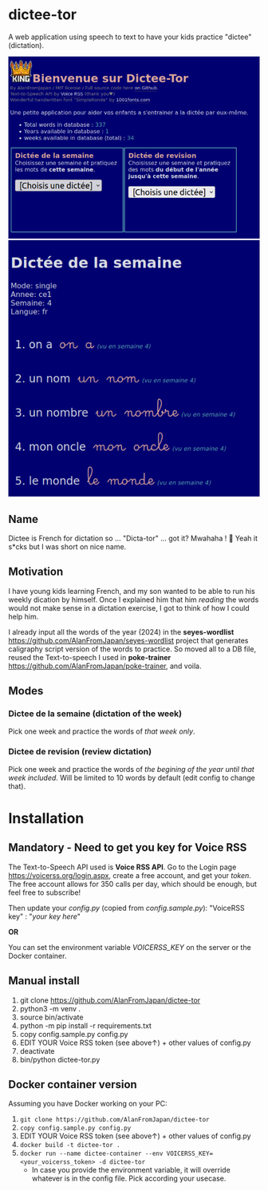 # dictee-tor
A web application using speech to text to have your kids practice "dictee" (dictation).

![Homepage](/images/home.png?raw=true) ![Results](/images/result.png?raw=true)

## Name 
Dictee is French for dictation so ... "Dicta-tor" ... got it? Mwahaha ! 🤣 Yeah it s*cks but I was short on nice name.

## Motivation
I have young kids learning French, and my son wanted to be able to run his weekly dication by himself. Once I explained him that him *reading* the words would not make sense in a dictation exercise, I got to think of how I could help him. 

I already input all the words of the year (2024) in the **seyes-wordlist** https://github.com/AlanFromJapan/seyes-wordlist project that generates caligraphy script version of the words to practice. So moved all to a DB file, reused the Text-to-speech I used in **poke-trainer** https://github.com/AlanFromJapan/poke-trainer, and voila.

## Modes
### Dictee de la semaine (dictation of the week)
Pick one week and practice the words of *that week only*.

### Dictee de revision (review dictation)
Pick one week and practice the words of *the begining of the year until that week included*. Will be limited to 10 words by default (edit config to change that).

# Installation
## Mandatory - Need to get you key for Voice RSS
The Text-to-Speech API used is **Voice RSS API**. Go to the Login page https://voicerss.org/login.aspx, create a free account, and get your *token*. The free account allows for 350 calls per day, which should be enough, but feel free to subscribe!

Then update your *config.py* (copied from *config.sample.py*): "VoiceRSS key" : "*your key here*"

**OR**

You can set the environment variable *VOICERSS_KEY* on the server or the Docker container.

## Manual install
1. git clone https://github.com/AlanFromJapan/dictee-tor
1. python3 -m venv .
1. source bin/activate
1. python -m pip install -r requirements.txt
1. copy config.sample.py config.py
1. EDIT YOUR Voice RSS token (see above↑) + other values of config.py
1. deactivate
1. bin/python dictee-tor.py

## Docker container version
Assuming you have Docker working on your PC:
1. `git clone https://github.com/AlanFromJapan/dictee-tor`
1. `copy config.sample.py config.py`
1. EDIT YOUR Voice RSS token (see above↑) + other values of config.py
1. `docker build -t dictee-tor .`
1. `docker run --name dictee-container --env VOICERSS_KEY=<your_voicerss_token> -d dictee-tor`
    - In case you provide the environment variable, it will override whatever is in the config file. Pick according your usecase.

